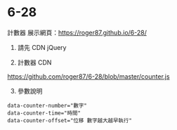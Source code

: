 # 6-28
計數器
展示網頁：https://roger87.github.io/6-28/

1. 請先 CDN jQuery

2. 計數器 CDN

https://github.com/roger87/6-28/blob/master/counter.js

3. 參數說明

```
data-counter-number="數字"
data-counter-time="時間"
data-counter-offset="位移 數字越大越早執行"
```